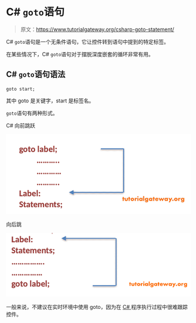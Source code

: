 # C# `goto`语句

> 原文：<https://www.tutorialgateway.org/csharp-goto-statement/>

C# `goto`语句是一个无条件语句，它让控件转到语句中提到的特定标签。

在某些情况下，C# `goto`语句对于摆脱深度嵌套的循环非常有用。

## C# `goto`语句语法

```
goto start;
```

其中 goto 是关键字，start 是标签名。

`goto`语句有两种形式。

C# 向前跳跃

![C# goto Statement 1](img/cd55ecdc540463efd855dcf0677e5a55.png)

向后跳

![C# goto Statement 2](img/732db93528d0745b14cac44f0d0be5ea.png)

一般来说，不建议在实时环境中使用 goto，因为在 [C# ](https://www.tutorialgateway.org/csharp-tutorial/) 程序执行过程中很难跟踪控件。